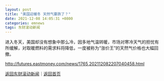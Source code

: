 ```yaml
---
layout: post
title: "美国迎暖冬 天然气要跌了？"
date: 2021-12-08 14:05:31 +0800
categories: emnews
tags: 东财滚动新闻
---
```


进入冬天，美国却没有想象中那么冷，因多地气温转暖，市场对寒冷天气的担忧有所缓解，对取暖燃料的需求料将降低，一度被称为“涨价王”的天然气价格也大幅回撤。

<http://futures.eastmoney.com/news/1765,202112082207040458.html>

[返回东财滚动新闻](//finews.withounder.com/emnews/)｜[返回首页](//finews.withounder.com/)